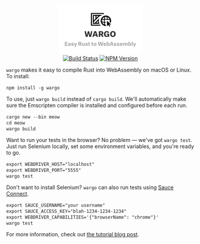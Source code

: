 <p align="center">
  <img src="https://raw.githubusercontent.com/lord/img/master/logo-wargo.png" alt="wargo: Easy Rust to Webassembly" width="226">
  <br>
  <a href="https://travis-ci.org/lord/wargo"><img src="https://travis-ci.org/lord/wargo.svg?branch=master" alt="Build Status"></a>
  <a href="https://www.npmjs.com/package/wargo"><img src="https://img.shields.io/npm/v/wargo.svg" alt="NPM Version"></a>
</p>

`wargo` makes it easy to compile Rust into WebAssembly on macOS or Linux. To install:

    npm install -g wargo

To use, just `wargo build` instead of `cargo build`. We'll automatically make sure the Emscripten compiler is installed and configured before each run.

    cargo new --bin meow
    cd meow
    wargo build

Want to run your tests in the browser? No problem — we've got `wargo test`. Just run Selenium locally, set some environment variables, and you're ready to go.

    export WEBDRIVER_HOST="localhost"
    export WEBDRIVER_PORT="5555"
    wargo test

Don't want to install Selenium? `wargo` can also run tests using [Sauce Connect](https://wiki.saucelabs.com/display/DOCS/Sauce+Connect+Proxy).

    export SAUCE_USERNAME="your username"
    export SAUCE_ACCESS_KEY="blah-1234-1234-1234"
    export WEBDRIVER_CAPABILITIES='{"browserName": "chrome"}'
    wargo test

For more information, check out [the tutorial blog post](https://lord.io/blog/2017/wargo).